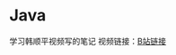 # Java
学习韩顺平视频写的笔记
视频链接：[B站链接](https://www.bilibili.com/video/BV1fh411y7R8/?spm_id_from=333.337.search-card.all.click&vd_source=4bac81278dde22e3a58e509277503b3f)

